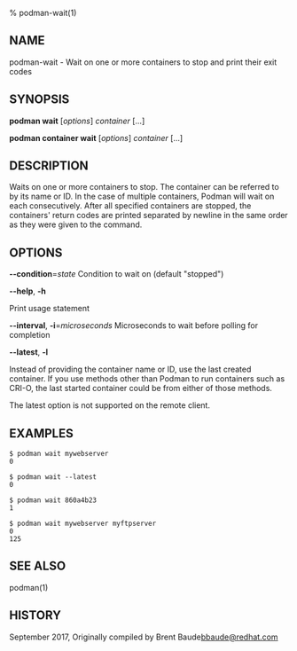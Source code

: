 % podman-wait(1)

## NAME
podman\-wait - Wait on one or more containers to stop and print their exit codes

## SYNOPSIS
**podman wait** [*options*] *container* [...]

**podman container wait** [*options*] *container* [...]

## DESCRIPTION
Waits on one or more containers to stop.  The container can be referred to by its
name or ID.  In the case of multiple containers, Podman will wait on each consecutively.
After all specified containers are stopped, the containers' return codes are printed
separated by newline in the same order as they were given to the command.

## OPTIONS

**--condition**=*state*
Condition to wait on (default "stopped")

**--help**, **-h**

 Print usage statement

**--interval**, **-i**=*microseconds*
  Microseconds to wait before polling for completion

**--latest**, **-l**

Instead of providing the container name or ID, use the last created container. If you use methods other than Podman
to run containers such as CRI-O, the last started container could be from either of those methods.

The latest option is not supported on the remote client.

## EXAMPLES

```
$ podman wait mywebserver
0

$ podman wait --latest
0

$ podman wait 860a4b23
1

$ podman wait mywebserver myftpserver
0
125
```

## SEE ALSO
podman(1)

## HISTORY
September 2017, Originally compiled by Brent Baude<bbaude@redhat.com>
